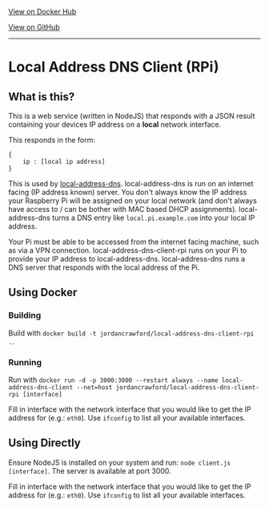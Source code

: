 [View on Docker Hub](https://hub.docker.com/r/jordancrawford/local-address-dns-client-rpi/)

[View on GitHub](https://github.com/jordancrawfordnz/local-address-dns-client-rpi/)

---

# Local Address DNS Client (RPi)

## What is this?
This is a web service (written in NodeJS) that responds with a JSON result containing your devices IP address on a **local** network interface.

This responds in the form:

```
{
	ip : [local ip address]
}
```

This is used by [local-address-dns](https://github.com/jordancrawfordnz/local-address-dns). local-address-dns is run on an internet facing (IP address known) server. You don't always know the IP address your Raspberry Pi will be assigned on your local network (and don't always have access to / can be bother with MAC based DHCP assignments). local-address-dns turns a DNS entry like ``local.pi.example.com`` into your local IP address.

Your Pi must be able to be accessed from the internet facing machine, such as via a VPN connection. local-address-dns-client-rpi runs on your Pi to provide your IP address to local-address-dns. local-address-dns runs a DNS server that responds with the local address of the Pi.

## Using Docker

### Building
Build with ``docker build -t jordancrawford/local-address-dns-client-rpi .``.

### Running
Run with ``docker run -d -p 3000:3000 --restart always --name local-address-dns-client --net=host jordancrawford/local-address-dns-client-rpi [interface]``

Fill in interface with the network interface that you would like to get the IP address for (e.g.: ``eth0``). Use ``ifconfig`` to list all your available interfaces.

## Using Directly
Ensure NodeJS is installed on your system and run: ``node client.js [interface]``. The server is available at port 3000.

Fill in interface with the network interface that you would like to get the IP address for (e.g.: ``eth0``). Use ``ifconfig`` to list all your available interfaces.